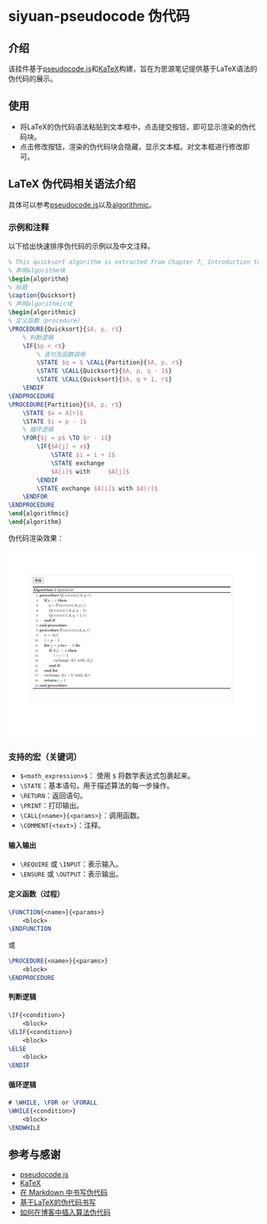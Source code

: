 # siyuan-pseudocode 伪代码

## 介绍

该挂件基于[pseudocode.js](https://github.com/SaswatPadhi/pseudocode.js)和[KaTeX](https://github.com/Khan/KaTeX)构建，旨在为思源笔记提供基于LaTeX语法的伪代码的展示。

## 使用

* 将LaTeX的伪代码语法粘贴到文本框中，点击提交按钮，即可显示渲染的伪代码块。
* 点击修改按钮，渲染的伪代码块会隐藏，显示文本框。对文本框进行修改即可。

## LaTeX 伪代码相关语法介绍

具体可以参考[pseudocode.js](https://github.com/SaswatPadhi/pseudocode.js?tab=readme-ov-file#grammar)以及[algorithmic](https://ctan.org/pkg/algorithms)。

### 示例和注释

以下给出快速排序伪代码的示例以及中文注释。

```latex
% This quicksort algorithm is extracted from Chapter 7, Introduction to Algorithms (3rd edition)
% 声明algorithm块
\begin{algorithm}
% 标题
\caption{Quicksort}
% 声明algorithmic块
\begin{algorithmic}
% 定义函数（procedure）
\PROCEDURE{Quicksort}{$A, p, r$}
    % 判断逻辑
    \IF{$p < r$} 
        % 语句及函数调用
        \STATE $q = $ \CALL{Partition}{$A, p, r$}
        \STATE \CALL{Quicksort}{$A, p, q - 1$}
        \STATE \CALL{Quicksort}{$A, q + 1, r$}
    \ENDIF
\ENDPROCEDURE
\PROCEDURE{Partition}{$A, p, r$}
    \STATE $x = A[r]$
    \STATE $i = p - 1$
    % 循环逻辑
    \FOR{$j = p$ \TO $r - 1$}
        \IF{$A[j] < x$}
            \STATE $i = i + 1$
            \STATE exchange
            $A[i]$ with     $A[j]$
        \ENDIF
        \STATE exchange $A[i]$ with $A[r]$
    \ENDFOR
\ENDPROCEDURE
\end{algorithmic}
\end{algorithm}
```

伪代码渲染效果：

![Quicksort](./preview.png)

### 支持的宏（关键词）

* `$<math_expression>$`： 使用 `$` 将数学表达式包裹起来。
* `\STATE`：基本语句，用于描述算法的每一步操作。
* `\RETURN`：返回语句。
* `\PRINT`：打印输出。
* `\CALL{<name>}{<params>}`：调用函数。
* `\COMMENT{<text>}`：注释。

#### 输入输出

* `\REQUIRE` 或 `\INPUT`：表示输入。
* `\ENSURE` 或 `\OUTPUT`：表示输出。

#### 定义函数（过程）

```latex
\FUNCTION{<name>}{<params>}
    <block> 
\ENDFUNCTION
```

或

```latex
\PROCEDURE{<name>}{<params>}
    <block> 
\ENDPROCEDURE
```

#### 判断逻辑

```latex
\IF{<condition>}
    <block>
\ELIF{<condition>}
    <block>
\ELSE
    <block>
\ENDIF
```

#### 循环逻辑

```latex
# \WHILE, \FOR or \FORALL
\WHILE{<condition>}
    <block>
\ENDWHILE
```

## 参考与感谢

* [pseudocode.js](https://github.com/SaswatPadhi/pseudocode.js)
* [KaTeX](https://github.com/Khan/KaTeX)
* [在 Markdown 中书写伪代码](https://zhuanlan.zhihu.com/p/406649966)
* [基于LaTeX的伪代码书写](https://welts.xyz/2022/01/17/pseudocode/)
* [如何在博客中插入算法伪代码](https://zjuguoshuai.gitlab.io/2019/04/26/blog-pseudocode.html)
